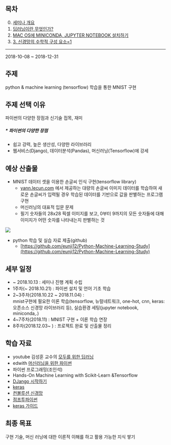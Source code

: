## 목차
0. [세미나 개요](https://github.com/eunji12/Python-Machine-Learning-Study)
1. [딥러닝이란 무엇인가?](https://github.com/eunji12/Python-Machine-Learning-Study/blob/master/1.%EB%94%A5%EB%9F%AC%EB%8B%9D%EC%9D%B4%EB%9E%80%20%EB%AC%B4%EC%97%87%EC%9D%B8%EA%B0%80%3F.md)   
2. [MAC OS에 MINICONDA, JUPYTER NOTEBOOK 설치하기](https://github.com/eunji12/Python-Machine-Learning-Study/blob/master/2%20MAC%20OS%EC%97%90%20MINICONDA%2C%20JUPYTER%20NOTEBOOK%20%EC%84%A4%EC%B9%98%ED%95%98%EA%B8%B0%20%20.md)
3. [3. 신경망의 수학적 구성 요소=1](https://github.com/eunji12/Python-Machine-Learning-Study/blob/master/3.%20%EC%8B%A0%EA%B2%BD%EB%A7%9D%EC%9D%98%20%EC%88%98%ED%95%99%EC%A0%81%20%EA%B5%AC%EC%84%B1%20%EC%9A%94%EC%86%8C1.ipynb)
----------------------------
2018-10-08 ~ 2018-12-31
## 주제
python & machine learning (tensorflow) 학습을 통한 MNIST 구현

## 주제 선택 이유
파이썬의 다양한 장점과 신기술 접목, 재미

##### * 파이썬의 다양한 장점
- 쉽고 강력, 높은 생산성, 다양한 라이브러리
- 웹서비스(Django), 데이터분석(Pandas), 머신러닝(Tensorflow)에 강세 

## 예상 산출물
- MNIST 데이터 셋을 이용한 손글씨 인식 구현(tensorflow library)
	- [yann.lecun.com](http://yann.lecun.com/exdb/mnist/) 에서 제공하는 대량의 손글씨 이미지 데이터를 학습하여 새로운 손글씨가 입력될 경우 학습된 데이터를 기반으로 값을 판별하는 프로그램 구현  
	- 머신러닝의 대표적 입문 문제
	- 필기 숫자들의 28x28 픽셀 이미지를 보고, 0부터 9까지의 모든 숫자들에 대해 이미지가 어떤 숫자를 나타내는지 판별하는 것

<img src="https://tensorflowkorea.gitbooks.io/tensorflow-kr/content/g3doc/images/mnist_digits.png"/>  


- python 학습 및 실습 자료 제출(github)
 	- [https://github.com/eunji12/Python-Machine-Learning-Study](https://github.com/eunji12/Python-Machine-Learning-Study)  
	
## 세부 일정

- ~ 2018.10.13 : 세미나 진행 계획 수립
- 1주차(~ 2018.10.21) : 파이썬 설치 및 언어 기초 학습
- 2~3주차(2018.10.22 ~ 2018.11.04) :   
mnist구현에 필요한 이론 학습(tensorflow, 뉴럴네트워크, one-hot, cnn, keras:오픈소스 신경망 라이브러리 등), 실습환경 세팅(jupyter notebook, miniconda,.)
- 4~7주차(2018.11) : MNIST 구현 + 이론 학습 연장
- 8주차(2018.12.03~ ) : 프로젝트 완료 및 산출물 정리 

## 학습 자료
- youtube 김성훈 교수의 [모두를 위한 딥러닝](https://www.youtube.com/playlist?list=PLlMkM4tgfjnLSOjrEJN31gZATbcj_MpUm)
- edwith [머신러닝을 위한 파이썬](https://www.edwith.org/aipython)
- 파이썬 프로그래밍(조인석)
- Hands-On Machine Learning with Scikit-Learn &Tensorflow
- [DJango 시작하기](http://heiswed.tistory.com/entry/%EC%9E%A5%EA%B3%A0-%EA%B0%9C%EB%B0%9C-%ED%99%98%EA%B2%BD-%EC%9D%B4%ED%81%B4%EB%A6%BD%EC%8A%A4-%EC%84%A4%EC%B9%98-%EB%B0%8F-%EC%84%A4%EC%A0%95%ED%95%98%EA%B8%B0?category=616442)
- [keras](https://keras.io/)
- [컨볼루션 신경망](http://aikorea.org/cs231n/convolutional-networks/)
- [점프투파이썬](https://wikidocs.net/30)
- [keras 가이드](https://keras.io/getting-started/sequential-model-guide/)  
## 최종 목표
구현 기술, 머신 러닝에 대한 이론적 이해를 하고 활용 가능한 지식 쌓기




